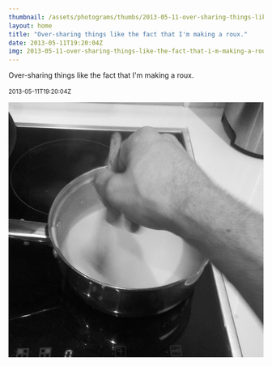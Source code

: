 ```yaml
---
thumbnail: /assets/photograms/thumbs/2013-05-11-over-sharing-things-like-the-fact-that-i-m-making-a-roux-.jpg
layout: home
title: "Over-sharing things like the fact that I'm making a roux."
date: 2013-05-11T19:20:04Z
img: 2013-05-11-over-sharing-things-like-the-fact-that-i-m-making-a-roux-.jpg
---
```


Over-sharing things like the fact that I'm making a roux.

<small>2013-05-11T19:20:04Z</small>

![Over-sharing things like the fact that I'm making a roux.](2013-05-11-over-sharing-things-like-the-fact-that-i-m-making-a-roux-.jpg)
